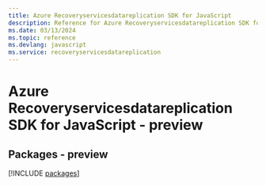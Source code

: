 ```yaml
---
title: Azure Recoveryservicesdatareplication SDK for JavaScript
description: Reference for Azure Recoveryservicesdatareplication SDK for JavaScript
ms.date: 03/13/2024
ms.topic: reference
ms.devlang: javascript
ms.service: recoveryservicesdatareplication
---
```

# Azure Recoveryservicesdatareplication SDK for JavaScript - preview
## Packages - preview
[!INCLUDE [packages](recoveryservicesdatareplication-index.md)]